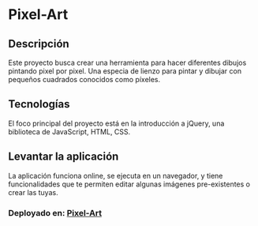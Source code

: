 # Pixel-Art
## Descripción
Este proyecto busca crear una herramienta para hacer diferentes dibujos pintando pixel por pixel.
Una especia de lienzo para pintar y dibujar con pequeños cuadrados conocidos como píxeles. 

## Tecnologías
El foco principal del proyecto está en la introducción a jQuery, una biblioteca de JavaScript, HTML, CSS. 

## Levantar la aplicación
La aplicación funciona online, se ejecuta en un navegador, y tiene funcionalidades
que te permiten editar algunas imágenes pre-existentes o crear las tuyas.

### Deployado en: [Pixel-Art](https://misleidymariel.github.io/pixel-art/)
